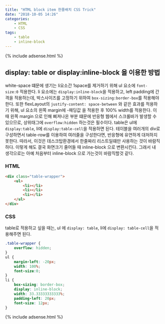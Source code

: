 ```yaml
---
title: "HTML block item 한줄배치 CSS Trick"
date: "2018-10-05 14:26"
categories:
    - HTML
    - CSS
tags:
    - table
    - inline-block
---
```


{% include adsense.html %}

## **display: table** or **display:inline-block** 을 이용한 방법
white-space 떄문에 생기는 li요소간 1space를 제거하기 위해 ul 요소에 ```font-size:0``` 적용한다. li 요소에는 ```display:inline-block```을 적용하고, left padding에 간격을 적용하는데, 박스사이즈를 고정하기 위하여 ```box-sizing:border-box```를 적용해야한다. 또한 flexLayout의 ```justify-content: space-between``` 와 같은 효과를 적용하기 위해, ul 요소의 왼쪽 margin에 -패딩값 을 적용한 후 100% width를 적용한다. 이 때 왼쪽 margin 으로 인해 삐져나온 부분 떄문에 반응형 웹에서 스크롤바가 발생할 수 있으므로, 상위태그에 ```overflow:hidden``` 하는것은 필수이다. table은 ul에 ```display:table```, li에 ```display:table-cell```을 적용하면 된다. 테이블을 여러개의 div로 구성하면서 table-row를 이용하여 여러줄을 구성한다면, 반응형에 유연하게 대처하지 못한다. 따라서, 이것은 데스크탑환경에서 한줄짜리 리스트일떄만 사용하는 것이 바람직하다. 이렇게 해도 결국 화면크기 줄어들 때 inline-block 으로 변환시킨다. 그래서 내 생각으로는 아예 처음부터 inline-block 으로 가는것이 바람직할것 같다.

### HTML
```html
<div class="table-wrapper">
    <ul>
        <li></li>
        <li></li>
        <li></li>
    </ul>
</div>
```

### CSS
table로 적용하고 싶을 때는, ul 에 ```display: table```, li에 ```display: table-cell```을 적용해주면 된다.
```css
.table-wrapper {
    overflow: hidden;
}
ul {
    margin-left: -20px;
    width: 100%;
    font-size:0;
}
li {
    box-sizing: border-box;
    display: inline-block;
    width: 33.33333333333%;
    padding-left: 20px;
    font-size: 12px;
}
```

{% include adsense.html %}